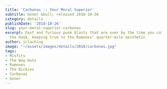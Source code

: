 ```yaml
---
title: 'Carbonas :: Your Moral Superior'
subtitle: Goner &bull; released 2018-10-26
category: details
publishDate: '2018-10-26'
slug: your-moral-superior-carbonas
excerpt: Fast and furious punk blasts that are over by the time you catch up with
  the hook, keeping true to the Ramones’ quarter-mile aesthetic
author: jclacking
image: "~/assets/images/details/2018/carbonas.jpg"
tags:
- Misfits
- The Way-Outs
- Ramones
- The Dickies
- Carbonas
- Goner
---
```


